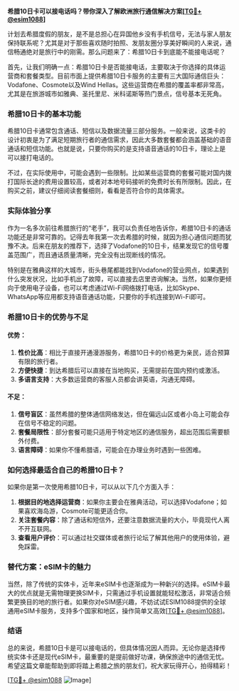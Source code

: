 **希腊10日卡可以接电话吗？带你深入了解欧洲旅行通信解决方案[[TG💪+ @esim1088](https://t.me/s/esim1088)]**

计划去希腊度假的朋友，是不是总担心在异国他乡没有手机信号，无法与家人朋友保持联系呢？尤其是对于那些喜欢随时拍照、发朋友圈分享美好瞬间的人来说，通信畅通绝对是旅行中的刚需。那么问题来了：希腊10日卡到底能不能接电话呢？

首先，让我们明确一点：希腊10日卡是否能接电话，主要取决于你选择的具体运营商和套餐类型。目前市面上提供希腊10日卡服务的主要有三大国际通信巨头：Vodafone、Cosmote以及Wind Hellas。这些运营商在希腊的覆盖率都非常高，尤其是在旅游城市如雅典、圣托里尼、米科诺斯等热门景点，信号基本无死角。

### 希腊10日卡的基本功能

希腊10日卡通常包含通话、短信以及数据流量三部分服务。一般来说，这类卡的设计初衷是为了满足短期旅行者的通信需求，因此大多数套餐都会涵盖基础的语音通话和短信功能。也就是说，只要你购买的是支持语音通话的10日卡，理论上是可以接打电话的。

不过，在实际使用中，可能会遇到一些限制。比如某些运营商的套餐可能对国内拨打国际长途的费用设置较高，或者对本地号码接听的免费时长有所限制。因此，在购买之前，建议仔细阅读套餐细则，看看是否符合你的具体需求。

### 实际体验分享

作为一名多次前往希腊旅行的“老手”，我可以负责任地告诉你，希腊10日卡的通话功能还是非常可靠的。记得去年我第一次去希腊的时候，就因为担心通信问题而犹豫不决。后来在朋友的推荐下，选择了Vodafone的10日卡，结果发现它的信号覆盖范围广，而且通话质量清晰，完全没有出现断线的情况。

特别是在雅典这样的大城市，街头巷尾都能找到Vodafone的营业网点，如果遇到什么突发状况，比如手机出了故障，可以直接去店里咨询解决。当然，如果你更倾向于使用电子设备，也可以考虑通过Wi-Fi网络拨打电话，比如Skype、WhatsApp等应用都支持语音通话功能，只要你的手机连接到Wi-Fi即可。

### 希腊10日卡的优势与不足

#### 优势：
1. **性价比高**：相比于直接开通漫游服务，希腊10日卡的价格更为亲民，适合预算有限的旅行者。
2. **方便快捷**：到达希腊后可以直接在当地购买，无需提前在国内预约或激活。
3. **多语言支持**：大多数运营商的客服人员都会讲英语，沟通无障碍。

#### 不足：
1. **信号盲区**：虽然希腊的整体通信网络发达，但在偏远山区或者小岛上可能会存在信号不稳定的问题。
2. **套餐局限性**：部分套餐可能只适用于特定地区的通信服务，超出范围后需要额外付费。
3. **语言障碍**：如果你不懂希腊语，可能会在办理业务时遇到一些困难。

### 如何选择最适合自己的希腊10日卡？

如果你是第一次使用希腊10日卡，可以从以下几个方面入手：

1. **根据目的地选择运营商**：如果你主要会在雅典活动，可以选择Vodafone；如果喜欢海岛游，Cosmote可能更适合你。
2. **关注套餐内容**：除了通话和短信外，还要注意数据流量的大小，毕竟现代人离不开互联网。
3. **查看用户评价**：可以通过社交媒体或者旅行论坛了解其他用户的使用体验，避免踩雷。

### 替代方案：eSIM卡的魅力

当然，除了传统的实体卡，近年来eSIM卡也逐渐成为一种新兴的选择。eSIM卡最大的优点就是无需物理更换SIM卡，只需通过手机设置就能轻松激活，非常适合频繁更换目的地的旅行者。如果你对eSIM感兴趣，不妨试试ESIM1088提供的全球通用eSIM卡服务，支持多个国家和地区，操作简单又高效[[TG💪+ @esim1088](https://t.me/s/esim1088)]。

### 结语

总的来说，希腊10日卡是可以接电话的，但具体情况因人而异。无论你是选择传统实体卡还是现代eSIM卡，最重要的是提前做好功课，确保旅途中的通信无忧。希望这篇文章能帮助到即将踏上希腊之旅的朋友们，祝大家玩得开心，拍得精彩！

[[TG💪+ @esim1088](https://t.me/s/esim1088) ![Image](https://i.postimg.cc/4NQfJmqS/Snipaste-2025-05-13-00-14-12.png)]